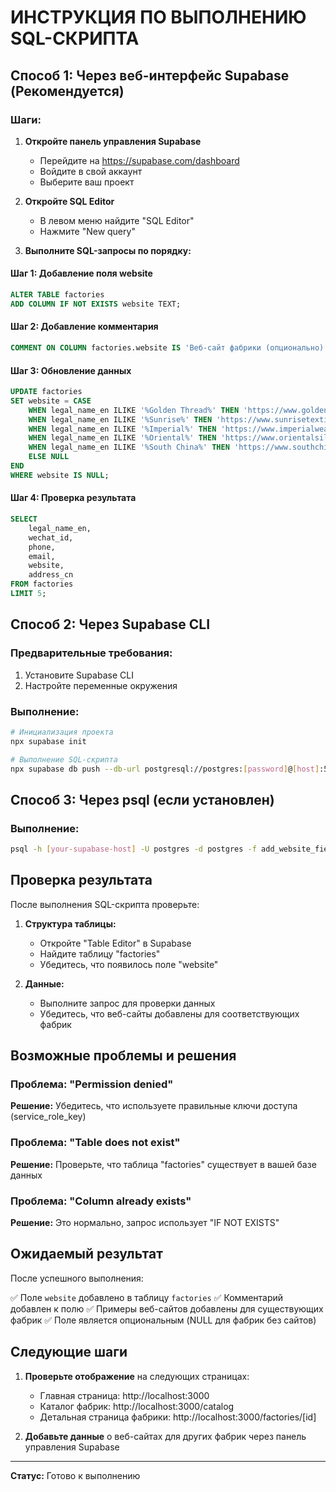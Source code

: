 # ИНСТРУКЦИЯ ПО ВЫПОЛНЕНИЮ SQL-СКРИПТА

## Способ 1: Через веб-интерфейс Supabase (Рекомендуется)

### Шаги:

1. **Откройте панель управления Supabase**
   - Перейдите на https://supabase.com/dashboard
   - Войдите в свой аккаунт
   - Выберите ваш проект

2. **Откройте SQL Editor**
   - В левом меню найдите "SQL Editor"
   - Нажмите "New query"

3. **Выполните SQL-запросы по порядку:**

#### Шаг 1: Добавление поля website
```sql
ALTER TABLE factories 
ADD COLUMN IF NOT EXISTS website TEXT;
```

#### Шаг 2: Добавление комментария
```sql
COMMENT ON COLUMN factories.website IS 'Веб-сайт фабрики (опционально)';
```

#### Шаг 3: Обновление данных
```sql
UPDATE factories 
SET website = CASE 
    WHEN legal_name_en ILIKE '%Golden Thread%' THEN 'https://www.goldenthread.com'
    WHEN legal_name_en ILIKE '%Sunrise%' THEN 'https://www.sunrisetextile.com'
    WHEN legal_name_en ILIKE '%Imperial%' THEN 'https://www.imperialweaving.com'
    WHEN legal_name_en ILIKE '%Oriental%' THEN 'https://www.orientalsilk.com'
    WHEN legal_name_en ILIKE '%South China%' THEN 'https://www.southchina.com'
    ELSE NULL
END
WHERE website IS NULL;
```

#### Шаг 4: Проверка результата
```sql
SELECT 
    legal_name_en,
    wechat_id,
    phone,
    email,
    website,
    address_cn
FROM factories 
LIMIT 5;
```

## Способ 2: Через Supabase CLI

### Предварительные требования:
1. Установите Supabase CLI
2. Настройте переменные окружения

### Выполнение:
```bash
# Инициализация проекта
npx supabase init

# Выполнение SQL-скрипта
npx supabase db push --db-url postgresql://postgres:[password]@[host]:5432/postgres
```

## Способ 3: Через psql (если установлен)

### Выполнение:
```bash
psql -h [your-supabase-host] -U postgres -d postgres -f add_website_field.sql
```

## Проверка результата

После выполнения SQL-скрипта проверьте:

1. **Структура таблицы:**
   - Откройте "Table Editor" в Supabase
   - Найдите таблицу "factories"
   - Убедитесь, что появилось поле "website"

2. **Данные:**
   - Выполните запрос для проверки данных
   - Убедитесь, что веб-сайты добавлены для соответствующих фабрик

## Возможные проблемы и решения

### Проблема: "Permission denied"
**Решение:** Убедитесь, что используете правильные ключи доступа (service_role_key)

### Проблема: "Table does not exist"
**Решение:** Проверьте, что таблица "factories" существует в вашей базе данных

### Проблема: "Column already exists"
**Решение:** Это нормально, запрос использует "IF NOT EXISTS"

## Ожидаемый результат

После успешного выполнения:

✅ Поле `website` добавлено в таблицу `factories`
✅ Комментарий добавлен к полю
✅ Примеры веб-сайтов добавлены для существующих фабрик
✅ Поле является опциональным (NULL для фабрик без сайтов)

## Следующие шаги

1. **Проверьте отображение** на следующих страницах:
   - Главная страница: http://localhost:3000
   - Каталог фабрик: http://localhost:3000/catalog
   - Детальная страница фабрики: http://localhost:3000/factories/[id]

2. **Добавьте данные** о веб-сайтах для других фабрик через панель управления Supabase

---
**Статус:** Готово к выполнению
